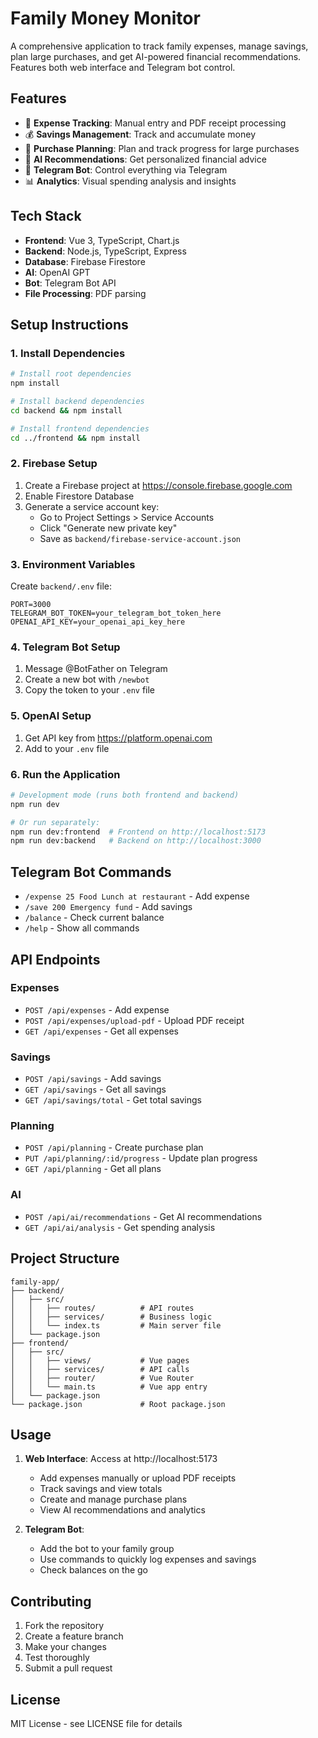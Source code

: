 # Family Money Monitor

A comprehensive application to track family expenses, manage savings, plan large purchases, and get AI-powered financial recommendations. Features both web interface and Telegram bot control.

## Features

- 💸 **Expense Tracking**: Manual entry and PDF receipt processing
- 💰 **Savings Management**: Track and accumulate money
- 🎯 **Purchase Planning**: Plan and track progress for large purchases
- 🤖 **AI Recommendations**: Get personalized financial advice
- 📱 **Telegram Bot**: Control everything via Telegram
- 📊 **Analytics**: Visual spending analysis and insights

## Tech Stack

- **Frontend**: Vue 3, TypeScript, Chart.js
- **Backend**: Node.js, TypeScript, Express
- **Database**: Firebase Firestore
- **AI**: OpenAI GPT
- **Bot**: Telegram Bot API
- **File Processing**: PDF parsing

## Setup Instructions

### 1. Install Dependencies

```bash
# Install root dependencies
npm install

# Install backend dependencies
cd backend && npm install

# Install frontend dependencies
cd ../frontend && npm install
```

### 2. Firebase Setup

1. Create a Firebase project at https://console.firebase.google.com
2. Enable Firestore Database
3. Generate a service account key:
   - Go to Project Settings > Service Accounts
   - Click "Generate new private key"
   - Save as `backend/firebase-service-account.json`

### 3. Environment Variables

Create `backend/.env` file:

```env
PORT=3000
TELEGRAM_BOT_TOKEN=your_telegram_bot_token_here
OPENAI_API_KEY=your_openai_api_key_here
```

### 4. Telegram Bot Setup

1. Message @BotFather on Telegram
2. Create a new bot with `/newbot`
3. Copy the token to your `.env` file

### 5. OpenAI Setup

1. Get API key from https://platform.openai.com
2. Add to your `.env` file

### 6. Run the Application

```bash
# Development mode (runs both frontend and backend)
npm run dev

# Or run separately:
npm run dev:frontend  # Frontend on http://localhost:5173
npm run dev:backend   # Backend on http://localhost:3000
```

## Telegram Bot Commands

- `/expense 25 Food Lunch at restaurant` - Add expense
- `/save 200 Emergency fund` - Add savings
- `/balance` - Check current balance
- `/help` - Show all commands

## API Endpoints

### Expenses
- `POST /api/expenses` - Add expense
- `POST /api/expenses/upload-pdf` - Upload PDF receipt
- `GET /api/expenses` - Get all expenses

### Savings
- `POST /api/savings` - Add savings
- `GET /api/savings` - Get all savings
- `GET /api/savings/total` - Get total savings

### Planning
- `POST /api/planning` - Create purchase plan
- `PUT /api/planning/:id/progress` - Update plan progress
- `GET /api/planning` - Get all plans

### AI
- `POST /api/ai/recommendations` - Get AI recommendations
- `GET /api/ai/analysis` - Get spending analysis

## Project Structure

```
family-app/
├── backend/
│   ├── src/
│   │   ├── routes/          # API routes
│   │   ├── services/        # Business logic
│   │   └── index.ts         # Main server file
│   └── package.json
├── frontend/
│   ├── src/
│   │   ├── views/           # Vue pages
│   │   ├── services/        # API calls
│   │   ├── router/          # Vue Router
│   │   └── main.ts          # Vue app entry
│   └── package.json
└── package.json             # Root package.json
```

## Usage

1. **Web Interface**: Access at http://localhost:5173
   - Add expenses manually or upload PDF receipts
   - Track savings and view totals
   - Create and manage purchase plans
   - View AI recommendations and analytics

2. **Telegram Bot**: 
   - Add the bot to your family group
   - Use commands to quickly log expenses and savings
   - Check balances on the go

## Contributing

1. Fork the repository
2. Create a feature branch
3. Make your changes
4. Test thoroughly
5. Submit a pull request

## License

MIT License - see LICENSE file for details
